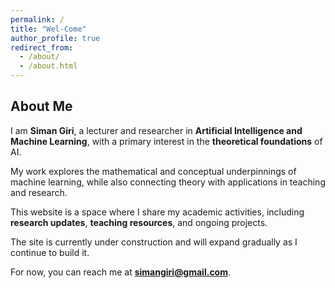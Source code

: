 ```yaml
---
permalink: /
title: "Wel-Come"
author_profile: true
redirect_from: 
  - /about/
  - /about.html
---
```


## About Me  

I am **Siman Giri**, a lecturer and researcher in **Artificial Intelligence and Machine Learning**, with a primary interest in the **theoretical foundations** of AI.  

My work explores the mathematical and conceptual underpinnings of machine learning, while also connecting theory with applications in teaching and research.  

This website is a space where I share my academic activities, including **research updates**, **teaching resources**, and ongoing projects.  

The site is currently under construction and will expand gradually as I continue to build it.  

For now, you can reach me at **simangiri@gmail.com**.